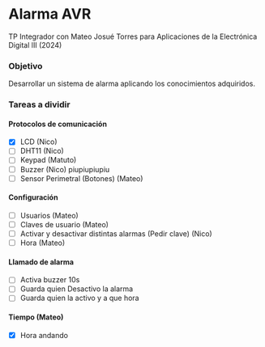 # Alarma AVR
TP Integrador con Mateo Josué Torres para Aplicaciones de la Electrónica Digital lII (2024)

### Objetivo 

Desarrollar un sistema de alarma aplicando los conocimientos adquiridos.

### Tareas a dividir

#### Protocolos de comunicación
- [x] LCD (Nico)
- [ ] DHT11 (Nico)
- [ ] Keypad (Matuto)
- [ ] Buzzer (Nico) piupiupiupiu
- [ ] Sensor Perimetral (Botones) (Mateo)

#### Configuración
- [ ] Usuarios (Mateo)
- [ ] Claves de usuario (Mateo)
- [ ] Activar y desactivar distintas alarmas (Pedir clave) (Nico)
- [ ] Hora (Mateo)

#### Llamado de alarma
- [ ] Activa buzzer 10s
- [ ] Guarda quien Desactivo la alarma
- [ ] Guarda quien la activo y a que hora

#### Tiempo (Mateo)
- [x] Hora andando

